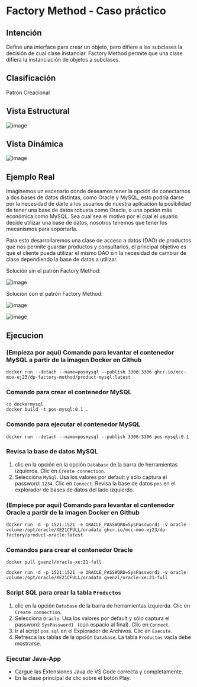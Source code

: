 # Factory Method - Caso práctico

## Intención

Define una interface para crear un objeto, pero difiere a las subclases la decisión de cual clase instanciar. Factory Method permite que una clase difiera la instanciación de objetos a subclases.

## Clasificación

Patrón Creacional

## Vista Estructural

![image](https://user-images.githubusercontent.com/84739791/225982810-f5f3c93d-7619-43c3-8b22-722629d8a324.png)

## Vista Dinámica

![image](https://user-images.githubusercontent.com/84739791/225982883-11aa4829-3f72-4d39-9447-35b6231e5dd3.png)

## Ejemplo Real

Imaginemos un escenario donde deseamos tener la opción de conectarnos a dos bases de datos distintas, como 
Oracle y MySQL, esto podría darse por la necesidad de darle a los usuarios de 
nuestra aplicación la posibilidad de tener una base de datos robusta como Oracle, 
o una opción más económica como MySQL. Sea cual sea el motivo por el cual el 
usuario decide utilizar una base de datos, nosotros tenemos que tener los 
mecanismos para soportarla.

Para esto desarrollaremos una clase de acceso a datos (DAO) de productos que 
nos permite guardar productos y consultarlos, el principal objetivo es que el cliente 
pueda utilizar el mismo DAO sin la necesidad de cambiar de clase dependiendo 
la base de datos a utilizar.

Solución sin el patrón Factory Method:

![image](https://user-images.githubusercontent.com/84739791/225983252-5ac532f2-4d54-4cce-b9d8-7712eff3cdd2.png)

Solución con el patrón Factory Method:

![image](https://user-images.githubusercontent.com/84739791/225983461-403f3457-fbe2-47d5-ab96-534e755fb238.png)

![image](https://user-images.githubusercontent.com/84739791/225983566-b369a530-211f-485d-987c-d46af51a4ad9.png)

## Ejecucion

### (Empieza por aquí) Comando para levantar el contenedor MySQL a partir de la imagen Docker en Github
```
docker run --detach --name=posmysql --publish 3306:3306 ghcr.io/mcc-moo-ej23/dp-factory-method/product-mysql:latest
```
### Comando para crear el contenedor MySQL 
```
cd dockermysql
docker build -t pos-mysql:0.1 .
```

### Comando para ejecutar el contenedor MySQL
```
docker run --detach --name=posmysql --publish 3306:3306 pos-mysql:0.1
```
### Revisa la base de datos MySQL

1. clic en la opción en la opción ```Database``` de la barra de herramientas izquierda. Clic en ```Create connection```.
2. Selecciona ```MySql```. Usa los valores por default y sólo captura el password: ```1234```. Clic en ```Connect```. Revisa la base de datos ```pos``` en el explorador de bases de datos del lado izquierdo.

### (Empiece por aquí) Comando para levantar el contenedor Oracle a partir de la imagen Docker en Github
```
docker run -d -p 1521:1521 -e ORACLE_PASSWORD=SysPassword1 -v oracle-volume:/opt/oracle/XE21CFULL/oradata ghcr.io/mcc-moo-ej23/dp-factory/product-oracle:latest
```

### Comandos para crear el contenedor Oracle
```
docker pull gvenzl/oracle-xe:21-full

docker run -d -p 1521:1521 -e ORACLE_PASSWORD=SysPassword1 -v oracle-volume:/opt/oracle/XE21CFULL/oradata gvenzl/oracle-xe:21-full
```
### Script SQL  para crear la tabla ```Productos```

1. clic en la opción ```Database``` de la barra de herramientas izquierda. Clic en ```Create connection```.
2. Selecciona ```Oracle```. Usa los valores por default y sólo captura el password: ```SysPassword1 ``` (con espacio al final). Clic en ```Connect```.
3. Ir al script ```pos.sql``` en el Explorador de Archivos. Clic en ```Execute```.
4. Refresca las tablas de la opción ```Database```. La tabla ```Productos``` vacía debe mostrarse.

### Ejecutar Java-App 

* Cargue las Extensiones Java de VS Code correcta y completamente.
* En la clase principal de clic sobre el botón Play.

